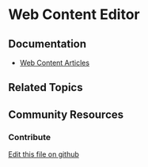 # Web Content Editor

## Documentation

* [Web Content Articles](https://learn.liferay.com/dxp/7.x/en/content-authoring-and-management/web-content/web_content_articles.html)

## Related Topics

## Community Resources

### Contribute

[Edit this file on github](https://github.com/olafk/controlpanel-documentation-docs/blob/master/md/73en/com_liferay_journal_web_portlet_JournalPortlet/edit_article.jsp.md)
